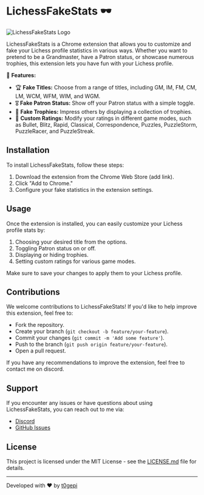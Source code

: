 # LichessFakeStats 🕶️

![LichessFakeStats Logo](link-to-your-logo.png)

LichessFakeStats is a Chrome extension that allows you to customize and fake your Lichess profile statistics in various ways. Whether you want to pretend to be a Grandmaster, have a Patron status, or showcase numerous trophies, this extension lets you have fun with your Lichess profile.

🚀 **Features:**

- 🏆 **Fake Titles:** Choose from a range of titles, including GM, IM, FM, CM, LM, WCM, WFM, WIM, and WGM.
- 🎖️ **Fake Patron Status:** Show off your Patron status with a simple toggle.
- 🏅 **Fake Trophies:** Impress others by displaying a collection of trophies.
- 🌟 **Custom Ratings:** Modify your ratings in different game modes, such as Bullet, Blitz, Rapid, Classical, Correspondence, Puzzles, PuzzleStorm, PuzzleRacer, and PuzzleStreak.

## Installation

To install LichessFakeStats, follow these steps:

1. Download the extension from the Chrome Web Store (add link).
2. Click "Add to Chrome."
3. Configure your fake statistics in the extension settings.

## Usage

Once the extension is installed, you can easily customize your Lichess profile stats by:

1. Choosing your desired title from the options.
2. Toggling Patron status on or off.
3. Displaying or hiding trophies.
4. Setting custom ratings for various game modes.

Make sure to save your changes to apply them to your Lichess profile.

## Contributions

We welcome contributions to LichessFakeStats! If you'd like to help improve this extension, feel free to:

- Fork the repository.
- Create your branch (`git checkout -b feature/your-feature`).
- Commit your changes (`git commit -m 'Add some feature'`).
- Push to the branch (`git push origin feature/your-feature`).
- Open a pull request.

If you have any recommendations to improve the extension, feel free to contact me on discord.

## Support

If you encounter any issues or have questions about using LichessFakeStats, you can reach out to me via:

- [Discord](https://www.discord.com/users/216163718801653760)
- [GitHub Issues](https://github.com/t0gepi/LichessFakeStats/issues)

## License

This project is licensed under the MIT License - see the [LICENSE.md](LICENSE) file for details.

---

Developed with ❤️ by [t0gepi](https://github.com/t0gepi/)
